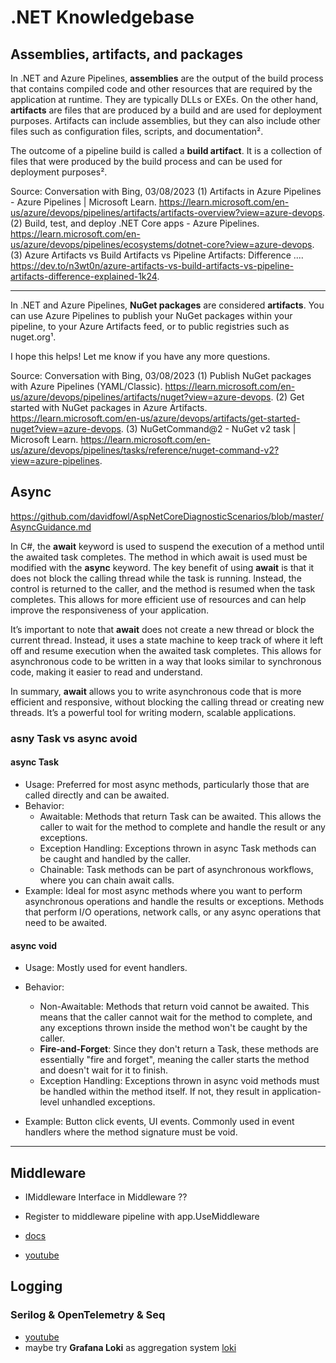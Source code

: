 # .NET Knowledgebase

## Assemblies, artifacts, and packages

In .NET and Azure Pipelines, **assemblies** are the output of the build process that contains compiled code and other resources that are required by the application at runtime. They are typically DLLs or EXEs. On the other hand, **artifacts** are files that are produced by a build and are used for deployment purposes. Artifacts can include assemblies, but they can also include other files such as configuration files, scripts, and documentation².

The outcome of a pipeline build is called a **build artifact**. It is a collection of files that were produced by the build process and can be used for deployment purposes².

Source: Conversation with Bing, 03/08/2023
(1) Artifacts in Azure Pipelines - Azure Pipelines | Microsoft Learn. <https://learn.microsoft.com/en-us/azure/devops/pipelines/artifacts/artifacts-overview?view=azure-devops>.
(2) Build, test, and deploy .NET Core apps - Azure Pipelines. <https://learn.microsoft.com/en-us/azure/devops/pipelines/ecosystems/dotnet-core?view=azure-devops>.
(3) Azure Artifacts vs Build Artifacts vs Pipeline Artifacts: Difference .... <https://dev.to/n3wt0n/azure-artifacts-vs-build-artifacts-vs-pipeline-artifacts-difference-explained-1k24>.

---

In .NET and Azure Pipelines, **NuGet packages** are considered **artifacts**. You can use Azure Pipelines to publish your NuGet packages within your pipeline, to your Azure Artifacts feed, or to public registries such as nuget.org¹.

I hope this helps! Let me know if you have any more questions.

Source: Conversation with Bing, 03/08/2023
(1) Publish NuGet packages with Azure Pipelines (YAML/Classic). <https://learn.microsoft.com/en-us/azure/devops/pipelines/artifacts/nuget?view=azure-devops>.
(2) Get started with NuGet packages in Azure Artifacts. <https://learn.microsoft.com/en-us/azure/devops/artifacts/get-started-nuget?view=azure-devops>.
(3) NuGetCommand@2 - NuGet v2 task | Microsoft Learn. <https://learn.microsoft.com/en-us/azure/devops/pipelines/tasks/reference/nuget-command-v2?view=azure-pipelines>.

## Async

<https://github.com/davidfowl/AspNetCoreDiagnosticScenarios/blob/master/AsyncGuidance.md>

In C#, the **await** keyword is used to suspend the execution of a method until the awaited task completes. The method in which await is used must be modified with the **async** keyword. The key benefit of using **await** is that it does not block the calling thread while the task is running. Instead, the control is returned to the caller, and the method is resumed when the task completes. This allows for more efficient use of resources and can help improve the responsiveness of your application.

It’s important to note that **await** does not create a new thread or block the current thread. Instead, it uses a state machine to keep track of where it left off and resume execution when the awaited task completes. This allows for asynchronous code to be written in a way that looks similar to synchronous code, making it easier to read and understand.

In summary, **await** allows you to write asynchronous code that is more efficient and responsive, without blocking the calling thread or creating new threads. It’s a powerful tool for writing modern, scalable applications.

### asny Task vs async avoid

#### async Task

- Usage: Preferred for most async methods, particularly those that are called directly and can be awaited.
- Behavior:
  - Awaitable: Methods that return Task can be awaited. This allows the caller to wait for the method to complete and handle the result or any exceptions.
  - Exception Handling: Exceptions thrown in async Task methods can be caught and handled by the caller.
  - Chainable: Task methods can be part of asynchronous workflows, where you can chain await calls.
- Example: Ideal for most async methods where you want to perform asynchronous operations and handle the results or exceptions. Methods that perform I/O operations, network calls, or any async operations that need to be awaited.

#### async void

- Usage: Mostly used for event handlers.

- Behavior:
  - Non-Awaitable: Methods that return void cannot be awaited. This means that the caller cannot wait for the method to complete, and any exceptions thrown inside the method won't be caught by the caller.
  - **Fire-and-Forget**: Since they don't return a Task, these methods are essentially "fire and forget", meaning the caller starts the method and doesn't wait for it to finish.
  - Exception Handling: Exceptions thrown in async void methods must be handled within the method itself. If not, they result in application-level unhandled exceptions.
- Example: Button click events, UI events. Commonly used in event handlers where the method signature must be void.

---

## Middleware

- IMiddleware Interface in Middleware ??
- Register to middleware pipeline with app.UseMiddleware

- [docs](https://learn.microsoft.com/en-us/aspnet/core/fundamentals/middleware/?view=aspnetcore-9.0)
- [youtube](https://www.youtube.com/watch?v=utt-5J9PN3Q&list=PLUOequmGnXxMlnHs9EQzOpLxVeEDw7uQn)

## Logging

### Serilog & OpenTelemetry &  Seq

- [youtube](https://www.youtube.com/watch?v=MHJ0BHfWhRw)
- maybe try **Grafana Loki** as aggregation system [loki](https://grafana.com/oss/loki/)
